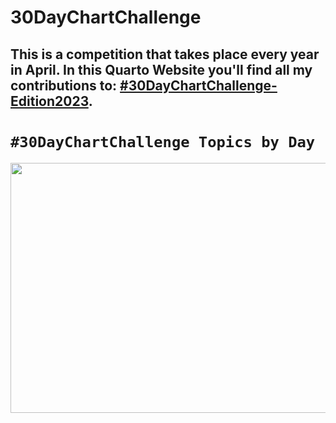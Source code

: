 # 30DayChartChallenge

## This is a competition that takes place every year in April. In this **Quarto Website** you'll find all my contributions to: [#30DayChartChallenge-Edition2023](https://fgazzelloni.quarto.pub/30daychartchallenge/).

# `#30DayChartChallenge Topics by Day`

<p align="center">

<img src="https://pbs.twimg.com/media/FqjAGewXsAAWbRy?format=jpg&amp;name=4096x4096" width="960" height="400"/>

</p>
